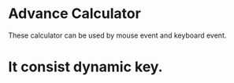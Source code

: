 # Advance Calculator
These calculator can be used by mouse event and keyboard event.
# It consist dynamic key.
